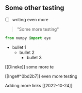 ## Some other testing
- [ ] writing even more
> "Some more testing"

```python
from numpy import eye
```

- bullet 1
	- bullet 2
		- bullet 3

[[Dineke]] some more te

[[Inge#^0bd2b7]] even more testing

Adding more links [[2022-10-24]]




